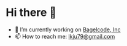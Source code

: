 # Hi there 👋


- 🔭 I’m currently working on [Bagelcode, Inc](https://site.bagelcode.com/)
- 📫 How to reach me: <lkju79@gmail.com>

<!--
**nuang-ee/nuang-ee** is a ✨ _special_ ✨ repository because its `README.md` (this file) appears on your GitHub profile.

Here are some ideas to get you started:

- 🌱 I’m currently learning ...
- 👯 I’m looking to collaborate on ...
- 🤔 I’m looking for help with ...
- 💬 Ask me about ...
- 😄 Pronouns: ...
- ⚡ Fun fact: ...
-->
